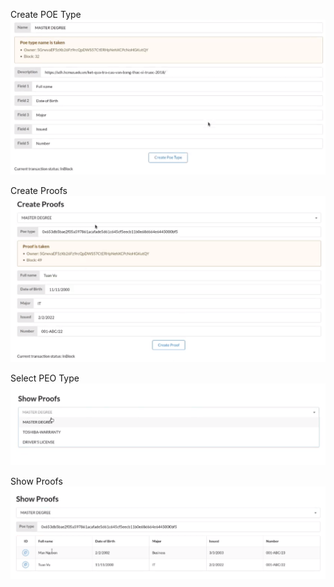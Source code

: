 Create POE Type
![image](images/result_01.png)  
  
Create Proofs
![image](images/result_02.png)  
  
Select PEO Type
![image](images/result_03.png)  
  
Show Proofs
![image](images/result_04.png)  
